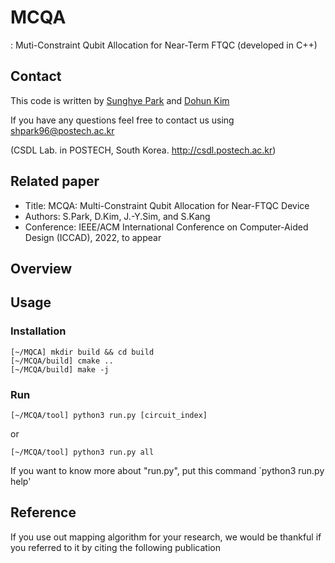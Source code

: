 # MCQA
: Muti-Constraint Qubit Allocation for Near-Term FTQC (developed in C++)

## Contact
This code is written by [Sunghye Park](shpark96@postech.ac.kr) and [Dohun Kim](dohunkim@postech.ac.kr)

If you have any questions feel free to contact us using shpark96@postech.ac.kr

(CSDL Lab. in POSTECH, South Korea. http://csdl.postech.ac.kr)

## Related paper
- Title: MCQA: Multi-Constraint Qubit Allocation for Near-FTQC Device
- Authors: S.Park, D.Kim, J.-Y.Sim, and S.Kang
- Conference: IEEE/ACM International Conference on Computer-Aided Design (ICCAD), 2022, to appear

## Overview

## Usage
### Installation
```
[~/MQCA] mkdir build && cd build
[~/MCQA/build] cmake ..
[~/MCQA/build] make -j
```

### Run
```
[~/MCQA/tool] python3 run.py [circuit_index]
```
or
```
[~/MCQA/tool] python3 run.py all
```


If you want to know more about "run.py", put this command `python3 run.py help'


## Reference
If you use out mapping algorithm for your research, we would be thankful if you referred to it by citing the following publication


